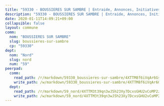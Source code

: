 ```yaml
---
title: "59330 - BOUSSIERES SUR SAMBRE | Entraide, Annonces, Initiatives"
description: "59330 - BOUSSIERES SUR SAMBRE | Entraide, Annonces, Initiatives"
date: 2020-01-11T14:09:21+09:00
collapsible: false
layout: commune
comm:
  nom: "BOUSSIERES SUR SAMBRE"
  slug: boussieres-sur-sambre
  cp: "59330"
dept:
  nom: "Nord"
  slug: nord
  num: "59"
peerpad:
  comm:
    read_path: /r/markdown/59330_boussieres-sur-sambre/4XTTM8f6iVqAr6GsuMRn3RH17Ydjy5Zh1CNXpgvahokhhN9aM
    write_path: /w/markdown/59330_boussieres-sur-sambre/4XTTM8f6iVqAr6GsuMRn3RH17Ydjy5Zh1CNXpgvahokhhN9aM-K3TgUvqPSGsQKpBqPajKchH7PTe5e7XqD49HE1qmVxWDLNSyqg6Fp7xVLXQ22x2VijkSf9ayxzaS5F5JmiemCKRSu71n7p8YQN48VCXGnrDiVu8Yq7L9fsVov12UUNFscY1xqPz5
  dept:
    read_path: /r/markdown/59_nord/4XTTM3t39qn3wJ5h23Xy7DcxsGHU2vCoMP2z3iS4TUn3TrtdJ
    write_path: /w/markdown/59_nord/4XTTM3t39qn3wJ5h23Xy7DcxsGHU2vCoMP2z3iS4TUn3TrtdJ-K3TgTuZGkuZqXfr6fpmH7pGsMT6ndvZQMyRDze5QBt7XScLWHoBi246kLoDKpTH2Yo4f3AFSSJqGc2ozvNww7qPLqsDjpvahxCbQ6F5znbfjp6kVgaDcTYc9LyhwSfYuCevnvZUQ
---
```


